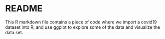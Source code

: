 # README #
This R markdown file contains a piece of code where we import a covid19 dataset into R, and use ggplot to explore some of the data and visualize the data set.